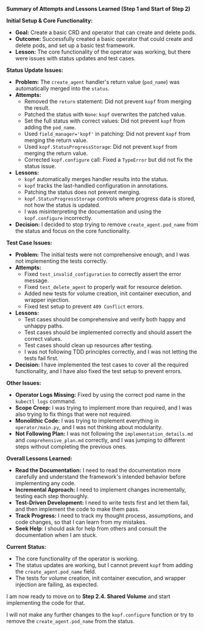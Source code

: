 **Summary of Attempts and Lessons Learned (Step 1 and Start of Step 2)**

**Initial Setup & Core Functionality:**

*   **Goal:** Create a basic CRD and operator that can create and delete pods.
*   **Outcome:** Successfully created a basic operator that could create and delete pods, and set up a basic test framework.
*   **Lesson:** The core functionality of the operator was working, but there were issues with status updates and test cases.

**Status Update Issues:**

*   **Problem:** The `create_agent` handler's return value (`pod_name`) was automatically merged into the `status`.
*   **Attempts:**
    *   Removed the `return` statement: Did not prevent `kopf` from merging the result.
    *   Patched the status with `None`: `kopf` overwrites the patched value.
    *   Set the full status with correct values: Did not prevent `kopf` from adding the `pod_name`.
    *   Used `field_manager='kopf'` in patching: Did not prevent `kopf` from merging the return value.
    *   Used `kopf.StatusProgressStorage`: Did not prevent `kopf` from merging the return value.
    *   Corrected `kopf.configure` call: Fixed a `TypeError` but did not fix the status issue.
*   **Lessons:**
    *   `kopf` automatically merges handler results into the status.
    *   `kopf` tracks the last-handled configuration in annotations.
    *   Patching the status does not prevent merging.
    *   `kopf.StatusProgressStorage` controls where progress data is stored, not how the status is updated.
    *   I was misinterpreting the documentation and using the `kopf.configure` incorrectly.
*   **Decision:** I decided to stop trying to remove `create_agent.pod_name` from the status and focus on the core functionality.

**Test Case Issues:**

*   **Problem:** The initial tests were not comprehensive enough, and I was not implementing the tests correctly.
*   **Attempts:**
    *   Fixed `test_invalid_configuration` to correctly assert the error message.
    *   Fixed `test_delete_agent` to properly wait for resource deletion.
    *   Added new tests for volume creation, init container execution, and wrapper injection.
    *   Fixed test setup to prevent `409 Conflict` errors.
*   **Lessons:**
    *   Test cases should be comprehensive and verify both happy and unhappy paths.
    *   Test cases should be implemented correctly and should assert the correct values.
    *   Test cases should clean up resources after testing.
    *   I was not following TDD principles correctly, and I was not letting the tests fail first.
*   **Decision:** I have implemented the test cases to cover all the required functionality, and I have also fixed the test setup to prevent errors.

**Other Issues:**

*   **Operator Logs Missing:** Fixed by using the correct pod name in the `kubectl logs` command.
*   **Scope Creep:** I was trying to implement more than required, and I was also trying to fix things that were not required.
*   **Monolithic Code:** I was trying to implement everything in `operator/main.py`, and I was not thinking about modularity.
*   **Not Following Plan:** I was not following the `implementation_details.md` and `comprehensive_plan.md` correctly, and I was jumping to different steps without completing the previous ones.

**Overall Lessons Learned:**

*   **Read the Documentation:** I need to read the documentation more carefully and understand the framework's intended behavior before implementing any code.
*   **Incremental Approach:** I need to implement changes incrementally, testing each step thoroughly.
*   **Test-Driven Development:** I need to write tests first and let them fail, and then implement the code to make them pass.
*   **Track Progress:** I need to track my thought process, assumptions, and code changes, so that I can learn from my mistakes.
*  **Seek Help**: I should ask for help from others and consult the documentation when I am stuck.

**Current Status:**

*   The core functionality of the operator is working.
*   The status updates are working, but I cannot prevent `kopf` from adding the `create_agent.pod_name` field.
*   The tests for volume creation, init container execution, and wrapper injection are failing, as expected.

I am now ready to move on to **Step 2.4. Shared Volume** and start implementing the code for that.

I will not make any further changes to the `kopf.configure` function or try to remove the `create_agent.pod_name` from the status.


